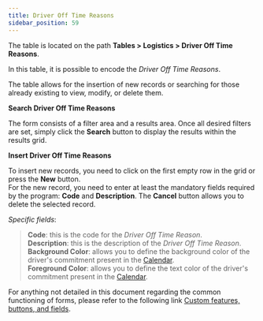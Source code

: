 ```yaml
---
title: Driver Off Time Reasons
sidebar_position: 59
---
```


The table is located on the path **Tables > Logistics > Driver Off Time Reasons**.

In this table, it is possible to encode the *Driver Off Time Reasons*.

The table allows for the insertion of new records or searching for those already existing to view, modify, or delete them.

**Search Driver Off Time Reasons**

The form consists of a filter area and a results area. Once all desired filters are set, simply click the **Search** button to display the results within the results grid.

**Insert Driver Off Time Reasons**

To insert new records, you need to click on the first empty row in the grid or press the **New** button.     
For the new record, you need to enter at least the mandatory fields required by the program: **Code** and **Description**. 
The **Cancel** button allows you to delete the selected record.

*Specific fields*: 

> **Code**: this is the code for the *Driver Off Time Reason*.   
> **Description**: this is the description of the *Driver Off Time Reason*.   
> **Background Color**: allows you to define the background color of the driver's commitment present in the [Calendar](/docs/logistics/shipping/calendar).     
> **Foreground Color**: allows you to define the text color of the driver's commitment present in the [Calendar](/docs/logistics/shipping/calendar).     

For anything not detailed in this document regarding the common functioning of forms, please refer to the following link [Custom features, buttons, and fields](/docs/guide/common).